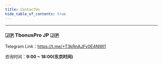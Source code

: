 ```yaml
---
title: ContactUs
hide_table_of_contents: true
---
```



---

### 🇯🇵 TbonusPro JP 🇯🇵

Telegram Link：<https://t.me/+T3kRnAJFv0E4NWI1>

咨询时间：**9:00 ~ 18:00(东京时间)**

